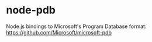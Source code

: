 # node-pdb
Node.js bindings to Microsoft's Program Database format: https://github.com/Microsoft/microsoft-pdb
